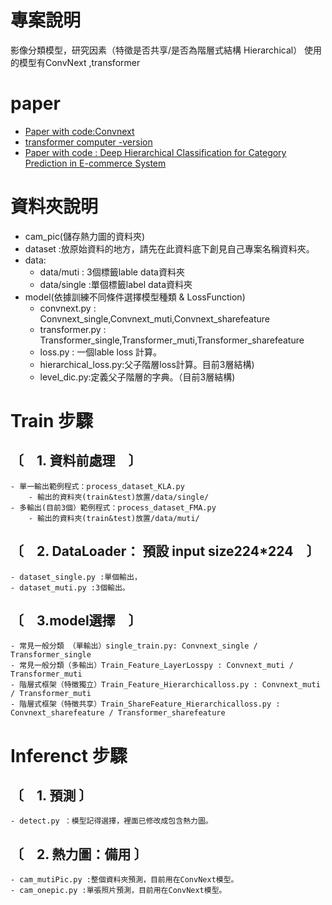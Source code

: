 ﻿# 專案說明
影像分類模型，研究因素（特徵是否共享/是否為階層式結構 Hierarchical）
使用的模型有ConvNext ,transformer

# paper 
- [Paper with code:Convnext](https://paperswithcode.com/method/convnext)
- [transformer computer -version](https://www.edge-ai-vision.com/2022/05/transformers-in-computer-vision/)
- [Paper with code : Deep Hierarchical Classification for Category Prediction in E-commerce System ](https://paperswithcode.com/paper/deep-hierarchical-classification-for-category)

# 資料夾說明
- cam_pic(儲存熱力圖的資料夾)
- dataset :放原始資料的地方，請先在此資料底下創見自己專案名稱資料夾。
- data:
    - data/muti : 3個標籤lable data資料夾
    - data/single :單個標籤label data資料夾
- model(依據訓練不同條件選擇模型種類 & LossFunction)
    - convnext.py : Convnext_single,Convnext_muti,Convnext_sharefeature
    - transformer.py : Transformer_single,Transformer_muti,Transformer_sharefeature
    - loss.py : 一個lable loss 計算。
    - hierarchical_loss.py:父子階層loss計算。目前3層結構)
    - level_dic.py:定義父子階層的字典。（目前3層結構)

# Train 步驟
## 〔　1. 資料前處理　〕
    - 單一輸出範例程式：process_dataset_KLA.py  
        - 輸出的資料夾(train&test)放置/data/single/
    - 多輸出(目前3個）範例程式：process_dataset_FMA.py
        - 輸出的資料夾(train&test)放置/data/muti/
## 〔　2. DataLoader： 預設 input size224*224　〕
    - dataset_single.py :單個輸出，
    - dataset_muti.py :3個輸出。
## 〔　3.model選擇　〕
    - 常見一般分類 （單輸出）single_train.py: Convnext_single / Transformer_single
    - 常見一般分類（多輸出）Train_Feature_LayerLosspy : Convnext_muti / Transformer_muti
    - 階層式框架（特徵獨立）Train_Feature_Hierarchicalloss.py : Convnext_muti / Transformer_muti
    - 階層式框架（特徵共享）Train_ShareFeature_Hierarchicalloss.py : Convnext_sharefeature / Transformer_sharefeature
    

# Inferenct 步驟
## 〔　1. 預測 〕
    - detect.py ：模型記得選擇，裡面已修改成包含熱力圖。
## 〔　2. 熱力圖：備用 〕
    - cam_mutiPic.py :整個資料夾預測，目前用在ConvNext模型。
    - cam_onepic.py :單張照片預測，目前用在ConvNext模型。
